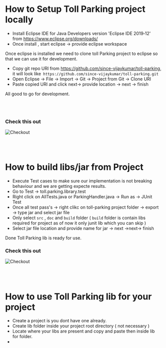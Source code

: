 # How to Setup Toll Parking project locally
- Install Eclipse IDE for Java Developers version 'Eclipse IDE 2019‑12' from https://www.eclipse.org/downloads/
- Once install , start eclipse -> provide eclipse workspace

 Once eclipse is installed we need to clone toll Parking project to eclipse so that we can use it for development.
 - Copy git repo URI from https://github.com/since-vijaykumar/toll-parking, it will look like` https://github.com/since-vijaykumar/toll-parking.git`
 - Open Eclipse -> File -> Import -> Git -> Project from Git -> Clone URI
 - Paste copied URI and click next-> provide location -> next -> finish

All good to go for development.

</BR></BR>
### Check this out
![Checkout](https://github.com/since-vijaykumar/toll-parking/blob/master/toll-parking/gif/Setup.gif)

</BR></BR>
# How to build libs/jar from Project
- Execute Test cases to make sure our implementation is not breaking behaviour and we are getting expecte results.
- Go to Test -> toll.parking.library.test 
- Right click on AllTests.java or ParkingHandler.java -> Run as -> JUnit Test
- Once all test pass's -> right clikc on toll-parking project folder -> export -> type jar and select jar file
- Only select `src` , `doc` and `build` folder ( `build` folder is contain libs required for project as of now it only junit lib which you can skip )
- Select jar file location and provide name for jar -> next ->next-> finish

Done Toll Parking lib is ready for use.
### Check this out
![Checkout](https://github.com/since-vijaykumar/toll-parking/blob/master/toll-parking/gif/CreateLibs.gif)

</BR></BR>
# How to use Toll Parking lib for your project
- Create a project is you dont have one already.
- Create lib folder inside your project root directory ( not necessary ) 
- Locate  where your libs are present and copy and paste then inside lib for folder.
- 



